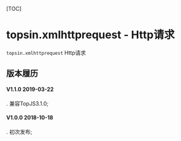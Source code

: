 [TOC]

# topsin.xmlhttprequest - Http请求
`topsin.xmlhttprequest` Http请求



## 版本履历
#### V1.1.0 2019-03-22
. 兼容TopJS3.1.0;

#### V1.0.0 2018-10-18
. 初次发布;
